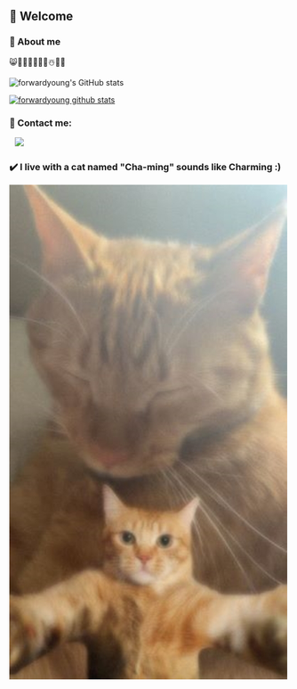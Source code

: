 ##  🤗 Welcome

### 📍 About me
😸👩‍🍳🍰🥘📸🌺☃️🎹🎵

![forwardyoung's GitHub stats](https://github-readme-stats.vercel.app/api?username=forwardyoung&show_icons=true&theme=bear)

[![forwardyoung github stats](https://github-readme-stats.vercel.app/api/top-langs/?username=forwardyoung&show_icons=true&hide_border=true&title_color=004386&icon_color=004386&layout=compact)](https://github.com/forwardyoung)

### 💌 Contact me:
<a href="https://www.instagram.com/my_funny_valentine_hwa_0_eee/">
    <img 
        src="http://img.shields.io/badge/-Instagram-222222?style=flat&logo=Instagram&link=https://www.instagram.com/my_funny_valentine_hwa_0_eee/"
        style="height : auto; margin-left : 10px; margin-right : 10px;"/>
</a>

### ✔️ I live with a cat named "Cha-ming" sounds like Charming :)
![](https://github.com/forwardyoung/forwardyoung/blob/master/KakaoTalk_20220720_105610603.jpg)
